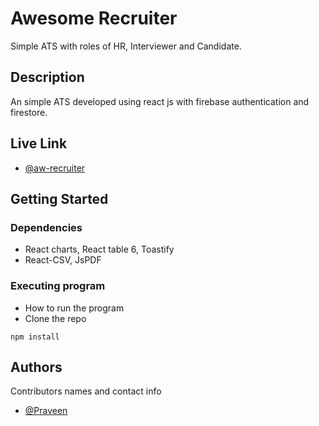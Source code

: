 # Awesome Recruiter

Simple ATS with roles of HR, Interviewer and Candidate.

## Description

An simple ATS developed using react js with firebase authentication and firestore.

## Live Link

* [@aw-recruiter](https://aw-recruiter.netlify.app)

## Getting Started

### Dependencies

* React charts, React table 6, Toastify
* React-CSV, JsPDF

### Executing program

* How to run the program
* Clone the repo
```
npm install
```

## Authors

Contributors names and contact info
  
* [@Praveen](https://twitter.com/praveenr_96?s=09)